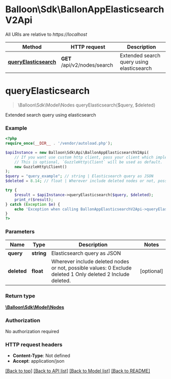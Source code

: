 # Balloon\Sdk\BallonAppElasticsearchV2Api

All URIs are relative to *https://localhost*

Method | HTTP request | Description
------------- | ------------- | -------------
[**queryElasticsearch**](BallonAppElasticsearchV2Api.md#queryElasticsearch) | **GET** /api/v2/nodes/search | Extended search query using elasticsearch


# **queryElasticsearch**
> \Balloon\Sdk\Model\Nodes queryElasticsearch($query, $deleted)

Extended search query using elasticsearch

### Example
```php
<?php
require_once(__DIR__ . '/vendor/autoload.php');

$apiInstance = new Balloon\Sdk\Api\BallonAppElasticsearchV2Api(
    // If you want use custom http client, pass your client which implements `GuzzleHttp\ClientInterface`.
    // This is optional, `GuzzleHttp\Client` will be used as default.
    new GuzzleHttp\Client()
);
$query = "query_example"; // string | Elasticsearch query as JSON
$deleted = 8.14; // float | Wherever include deleted nodes or not, possible values:  0 Exclude deleted 1 Only deleted 2 Include deleted.

try {
    $result = $apiInstance->queryElasticsearch($query, $deleted);
    print_r($result);
} catch (Exception $e) {
    echo 'Exception when calling BallonAppElasticsearchV2Api->queryElasticsearch: ', $e->getMessage(), PHP_EOL;
}
?>
```

### Parameters

Name | Type | Description  | Notes
------------- | ------------- | ------------- | -------------
 **query** | **string**| Elasticsearch query as JSON |
 **deleted** | **float**| Wherever include deleted nodes or not, possible values:  0 Exclude deleted 1 Only deleted 2 Include deleted. | [optional]

### Return type

[**\Balloon\Sdk\Model\Nodes**](../Model/Nodes.md)

### Authorization

No authorization required

### HTTP request headers

 - **Content-Type**: Not defined
 - **Accept**: application/json

[[Back to top]](#) [[Back to API list]](../../README.md#documentation-for-api-endpoints) [[Back to Model list]](../../README.md#documentation-for-models) [[Back to README]](../../README.md)

